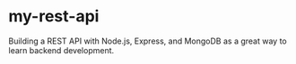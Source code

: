 # my-rest-api
Building a REST API with Node.js, Express, and MongoDB as a great way to learn backend development.
